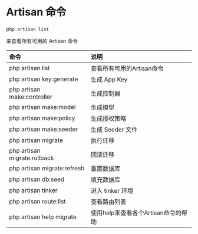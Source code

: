 # Artisan 命令

p`hp artisan list`

来查看所有可用的 Artisan 命令

| 命令 | 说明 |
| :--- | :--- |
| php artisan list | 查看所有可用的Artisan命令 |
| php artisan key:generate | 生成 App Key |
| php artisan make:controller | 生成控制器 |
| php artisan make:model | 生成模型 |
| php artisan make:policy | 生成授权策略 |
| php artisan make:seeder | 生成 Seeder 文件 |
| php artisan migrate | 执行迁移 |
| php artisan migrate:rollback | 回滚迁移 |
| php artisan migrate:refresh | 重置数据库 |
| php artisan db:seed | 填充数据库 |
| php artisan tinker | 进入 tinker 环境 |
| php artisan route:list | 查看路由列表 |
| php artisan help migrate | 使用help来查看各个Artisan命令的帮助 |



